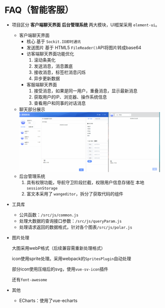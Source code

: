 #  FAQ（智能客服）

- 项目区分 **客户端聊天界面** **后台管理系统** 两大模块，UI框架采用 ``element-ui``。

  - 客户端聊天界面
	- 核心
	基于 `Sockit.IO即时通讯`
	- 发送图片
	基于 HTML5 `FileReader()`API将图片转成base64
	- 访客端聊天界面功能优化
		1. 滚动条美化
		2. 发送消息，消息置底
		3. 接收消息，标签栏消息闪烁
		4. 异步更新数据
	- 客服端聊天界面
		1. 接受消息，如果是同一用户，重叠消息，显示最新消息
		2. 获取用户的IP、浏览器、操作系统信息
		3. 查看用户和同事的对话消息
  - 聊天部分展示
  ![faq](https://github.com/qqlcx5/FAQ/blob/master/src/assets/img/faq.gif)
  - 后台管理系统
    1. 具有权限功能，导航守卫阶段拦截，权限用户信息存储在 本地 ``sessionStorage``
    2. 富文本采用了 ``wangeditor``，拆分了获取代码的组件

- 工具库

  - 公共函数：``/src/js/common.js``
  - 处理大数据的查询接口参数：``/src/js/queryParam.js``
  - 处理请求返回的数据格式，针对各个图表``/src/js/polar.js``

- 图片处理

  大图采用webP格式（后续兼容需重新处理格式）

  icon使用sprite处理。采用webpack的``SpritesPlugin``自动处理

  部分icon使用压缩后的svg，使用``vue-sv-icon``插件

  还有``font-awesome``

- 其他

  - ECharts：使用了vue-echarts

    



